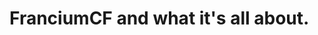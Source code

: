 # **FranciumCF and what it's all about.**
<!--
## Francium is a minecraft closet cheat who's main devs were [Aqua_Not](https://github.com/AquaNot) and [pycat](https://github.com/pycatmc)
## Nothing else to say.
### Remember, you can always join our [discord](https://discord.gg/franciumcf)
-->

